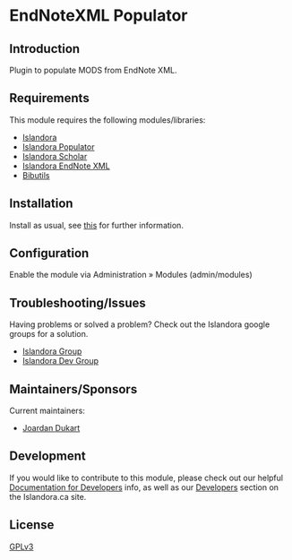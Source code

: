 # EndNoteXML Populator

## Introduction

Plugin to populate MODS from EndNote XML.

## Requirements

This module requires the following modules/libraries:

* [Islandora](https://github.com/islandora/islandora)
* [Islandora Populator](https://github.com/Islandora/islandora_populator)
* [Islandora Scholar](https://github.com/Islandora/islandora_scholar)
* [Islandora EndNote XML](https://github.com/Islandora/islandora_scholar/tree/7.x/modules/endnotexml)
* [Bibutils](https://github.com/manez/islandora_scholar/tree/7.x/modules/bibutils)

## Installation

Install as usual, see [this](https://drupal.org/documentation/install/modules-themes/modules-7) for further information.

## Configuration

Enable the module via Administration » Modules (admin/modules)

## Troubleshooting/Issues

Having problems or solved a problem? Check out the Islandora google groups for a solution.

* [Islandora Group](https://groups.google.com/forum/?hl=en&fromgroups#!forum/islandora)
* [Islandora Dev Group](https://groups.google.com/forum/?hl=en&fromgroups#!forum/islandora-dev)

## Maintainers/Sponsors

Current maintainers:

* [Joardan Dukart](https://github.com/jordandukart)

## Development

If you would like to contribute to this module, please check out our helpful [Documentation for Developers](https://github.com/Islandora/islandora/wiki#wiki-documentation-for-developers) info, as well as our [Developers](http://islandora.ca/developers) section on the Islandora.ca site.

## License

[GPLv3](http://www.gnu.org/licenses/gpl-3.0.txt)
